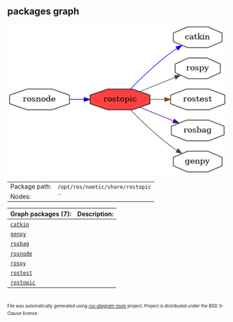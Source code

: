 <!--
File was automatically generated using 'ros-diagram-tools' project.
Project is distributed under the BSD 3-Clause license.
-->

## packages graph

[![rostopic](rostopic.png "rostopic")](rostopic.png)

|     |     |
| --- | --- |
| Package path: | `/opt/ros/noetic/share/rostopic` |
| Nodes: | `` |


| Graph packages (7): | Description: |
| ------------------- | ------------ |
| [`catkin`](catkin.md) |  |
| [`genpy`](genpy.md) |  |
| [`rosbag`](rosbag.md) |  |
| [`rosnode`](rosnode.md) |  |
| [`rospy`](rospy.md) |  |
| [`rostest`](rostest.md) |  |
| [`rostopic`](rostopic.md) |  |


</br>
<font size="1">
File was automatically generated using <a href="https://github.com/anetczuk/ros-diagram-tools"><i>ros-diagram-tools</i></a> project.
Project is distributed under the BSD 3-Clause license.
</font>

